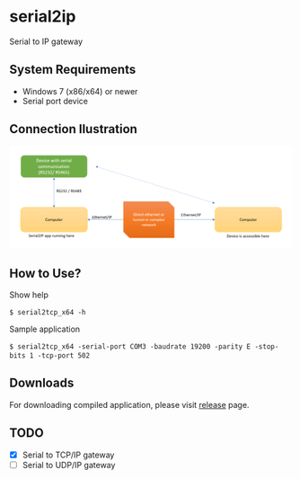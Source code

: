 # serial2ip

Serial to IP gateway

## System Requirements

- Windows 7 (x86/x64) or newer
- Serial port device

## Connection Ilustration

![Ngantuk yo turu!](./ilustration.PNG 'Ngantuk yo turu')

## How to Use?

Show help

```
$ serial2tcp_x64 -h
```

Sample application

```
$ serial2tcp_x64 -serial-port COM3 -baudrate 19200 -parity E -stop-bits 1 -tcp-port 502
```

## Downloads

For downloading compiled application, please visit [release](https://github.com/annlumia/hawa-cems/releases) page.

## TODO

- [x] Serial to TCP/IP gateway
- [ ] Serial to UDP/IP gateway
